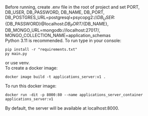 Before running, create .env file in the root of project and set PORT, DB_USER, DB_PASSWORD, DB_NAME, DB_PORT,
DB_POSTGRES_URL=postgresql+psycopg2://${DB_USER}:${DB_PASSWORD}@localhost:${DB_PORT}/${DB_NAME}, DB_MONGO_URL=mongodb://localhost:27017/,
MONGO_COLLECTION_NAME=application_schemas
<br/>
Python 3.11 is recommended. To run type in your console:
```
pip install -r "requirements.txt"
py main.py
```
or use venv.
<br />
To create a docker image:
```
docker image build -t applications_server:v1 .
```

To run this docker image:
```
docker run -dit -p 8000:80 --name applications_server_container applications_server:v1
```
By default, the server will be available at localhost:8000.